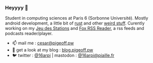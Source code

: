 ### Heyyyy 👋

Student in computing sciences at Paris 6 (Sorbonne Université). Mostly android development, a little bit of [rust](https://github.com/16arpi/meteo-tui) and other [weird stuff](https://github.com/16arpi?tab=repositories). Curently working on my [Jeu des Stations](https://github.com/16arpi/Jeu-Stations) and [Fox RSS Reader](https://github.com/16arpi/Fox-RSS), a rss feeds and podcasts reader/player. 

* 📫 mail me : [cesar@pigeoff.pw](mailto:cesar@pigeoff.pw)
* 📢 get a look at my blog : [blog.pigeoff.pw](https://blog.pigeoff.pw/)
* 🐦 twitter : [@16arpi](https://twitter.com/16arpi) | mastodon : [@16arpi@piaille.fr](https://piaille.fr/@16arpi)

<!--
**16arpi/16arpi** is a ✨ _special_ ✨ repository because its `README.md` (this file) appears on your GitHub profile.

Here are some ideas to get you started:

- 🔭 I’m currently working on ...
- 🌱 I’m currently learning ...
- 👯 I’m looking to collaborate on ...
- 🤔 I’m looking for help with ...
- 💬 Ask me about ...
- 📫 How to reach me: ...
- 😄 Pronouns: ...
- ⚡ Fun fact: ...
-->
